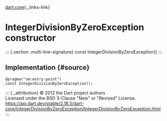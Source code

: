 [dart:core](../../dart-core/dart-core-library){._links-link}

IntegerDivisionByZeroException constructor
==========================================

::: {.section .multi-line-signature}
const IntegerDivisionByZeroException()
:::

Implementation {#source}
--------------

``` {.language-dart data-language="dart"}
@pragma("vm:entry-point")
const IntegerDivisionByZeroException();
```

::: {._attribution}
© 2012 the Dart project authors\
Licensed under the BSD 3-Clause \"New\" or \"Revised\" License.\
<https://api.dart.dev/stable/2.18.5/dart-core/IntegerDivisionByZeroException/IntegerDivisionByZeroException.html>
:::

